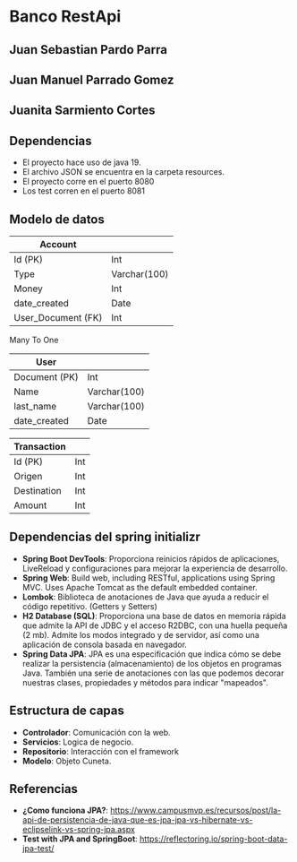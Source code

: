 # Banco RestApi
## Juan Sebastian Pardo Parra
## Juan Manuel Parrado Gomez
## Juanita Sarmiento Cortes
## Dependencias
- El proyecto hace uso de java 19.
- El archivo JSON se encuentra en la carpeta resources.
- El proyecto corre en el puerto 8080
- Los test corren en el puerto 8081


## Modelo de datos
| Account  |  |
| ------------- | ------------- |
| Id (PK)  | Int  |
| Type  | Varchar(100)  |
| Money  | Int  |
| date_created  | Date  |
| User_Document (FK)  | Int |

Many To One

| User  |  |
| ------------- | ------------- |
| Document (PK)  | Int  |
| Name  | Varchar(100)  |
| last_name  | Varchar(100)  |
| date_created  | Date  |


| Transaction  |  |
| ------------- | ------------- |
| Id (PK)  | Int  |
| Origen  | Int  |
| Destination  | Int  |
| Amount  | Int  |

## Dependencias del spring initializr

- **Spring Boot DevTools**: Proporciona reinicios rápidos de aplicaciones, LiveReload y configuraciones para mejorar la experiencia de desarrollo.
- **Spring Web**: Build web, including RESTful, applications using Spring MVC. Uses Apache Tomcat as the default embedded container.
- **Lombok**: Biblioteca de anotaciones de Java que ayuda a reducir el código repetitivo. (Getters y Setters)
- **H2 Database (SQL)**: Proporciona una base de datos en memoria rápida que admite la API de JDBC y el acceso R2DBC, con una huella pequeña (2 mb). Admite los modos integrado y de servidor, así como una aplicación de consola basada en navegador.
- **Spring Data JPA**: JPA es una especificación que indica cómo se debe realizar la persistencia (almacenamiento) de los objetos en programas Java. También una serie de anotaciones con las que podemos decorar nuestras clases, propiedades y métodos para indicar "mapeados".

## Estructura de capas
- **Controlador**: Comunicación con la web.
- **Servicios**: Logica de negocio.
- **Repositorio**: Interacción con el framework
- **Modelo**: Objeto Cuneta.

## Referencias
- **¿Como funciona JPA?**: https://www.campusmvp.es/recursos/post/la-api-de-persistencia-de-java-que-es-jpa-jpa-vs-hibernate-vs-eclipselink-vs-spring-jpa.aspx
- **Test with JPA and SpringBoot**: https://reflectoring.io/spring-boot-data-jpa-test/
